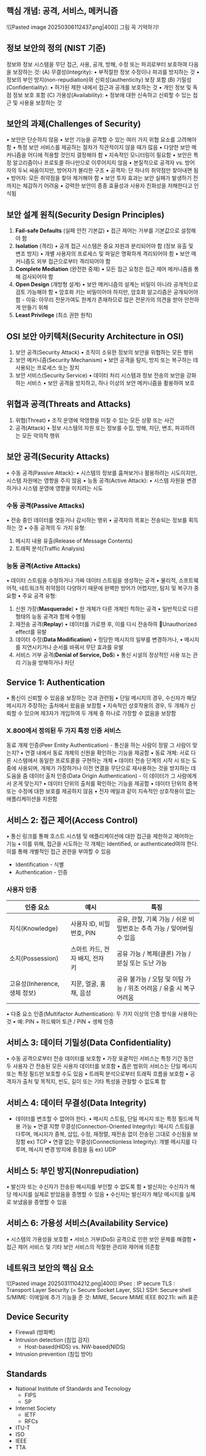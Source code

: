 ## 핵심 개념: 공격, 서비스, 메커니즘
![[Pasted image 20250306112437.png|400]]
그림 꼭 기억하기!
## 정보 보안의 정의 (NIST 기준)
정보와 정보 시스템을 무단 접근, 사용, 공개, 방해, 수정 또는 파괴로부터 보호하여 다음을 보장하는 것:
(A) 무결성(Integrity):
	•	부적절한 정보 수정이나 파괴를 방지하는 것
	•	정보의 부인 방지(non-repudiation)와 신뢰성(authenticity) 보장 포함
(B) 기밀성(Confidentiality):
	•	허가된 제한 내에서 접근과 공개를 보호하는 것
	•	개인 정보 및 독점 정보 보호 포함
(C) 가용성(Availability):
	•	정보에 대한 신속하고 신뢰할 수 있는 접근 및 사용을 보장하는 것
## 보안의 과제(Challenges of Security)
•	보안은 단순하지 않음
•	보안 기능을 공격할 수 있는 여러 가지 위협 요소를 고려해야 함
•	특정 보안 서비스를 제공하는 절차가 직관적이지 않을 때가 많음
•	다양한 보안 메커니즘을 어디에 적용할 것인지 결정해야 함
•	지속적인 모니터링이 필요함
•	보안은 특정 알고리즘이나 프로토콜 하나만으로 이루어지지 않음
•	본질적으로 공격자 vs. 방어자의 두뇌 싸움이지만, 방어자가 불리한 구조
	•	공격자: 단 하나의 취약점만 찾아내면 됨
	•	방어자: 모든 취약점을 찾아 제거해야 함
•	보안 투자 효과는 보안 실패가 발생하기 전까지는 체감하기 어려움
•	강력한 보안이 종종 효율성과 사용자 친화성을 저해한다고 인식됨
## 보안 설계 원칙(Security Design Principles)
1. **Fail-safe Defaults** (실패 안전 기본값)
	•	접근 제어는 거부를 기본값으로 설정해야 함
2. **Isolation** (격리)
	•	공개 접근 시스템은 중요 자원과 분리되어야 함 (정보 유출 및 변조 방지)
	•	개별 사용자의 프로세스 및 파일은 명확하게 격리되어야 함
	•	보안 메커니즘도 외부 접근으로부터 격리되어야 함
3. **Complete Mediation** (완전한 중재)
	•	모든 접근 요청은 접근 제어 메커니즘을 통해 검사되어야 함
4. **Open Design** (개방형 설계)
	•	보안 메커니즘의 설계는 비밀이 아니라 공개적으로 검토 가능해야 함
	•	암호화 키는 비밀이어야 하지만, 암호화 알고리즘은 공개되어야 함
		- 이유: 아무리 전문가여도 한계가 존재하므로 많은 전문가의 의견을 받아 안전하게 만들기 위해
5. **Least Privilege** (최소 권한 원칙)
## OSI 보안 아키텍처(Security Architecture in OSI)
1. 보안 공격(Security Attack)
	•	조직이 소유한 정보의 보안을 위협하는 모든 행위
2. 보안 메커니즘(Security Mechanism)
	•	보안 공격을 탐지, 방지 또는 복구하는 데 사용되는 프로세스 또는 장치
3. 보안 서비스(Security Service)
	•	데이터 처리 시스템과 정보 전송의 보안을 강화하는 서비스
	•	보안 공격을 방지하고, 하나 이상의 보안 메커니즘을 활용하여 보호
## 위협과 공격(Threats and Attacks)
1. 위협(Threat)
	•	조직 운영에 악영향을 미칠 수 있는 모든 상황 또는 사건
2. 공격(Attack)
	•	정보 시스템의 자원 또는 정보를 수집, 방해, 차단, 변조, 파괴하려는 모든 악의적 행위
## 보안 공격(Security Attacks)
•	수동 공격(Passive Attack):
	•	시스템의 정보를 훔쳐보거나 활용하려는 시도이지만, 시스템 자원에는 영향을 주지 않음
•	능동 공격(Active Attack):
	•	시스템 자원을 변경하거나 시스템 운영에 영향을 미치려는 시도
### 수동 공격(Passive Attacks)
•	전송 중인 데이터를 엿듣거나 감시하는 행위
•	공격자의 목표는 전송되는 정보를 획득하는 것
•	수동 공격의 두 가지 유형:
1.	메시지 내용 유출(Release of Message Contents)
2.	트래픽 분석(Traffic Analysis)
### 능동 공격(Active Attacks)
•	데이터 스트림을 수정하거나 가짜 데이터 스트림을 생성하는 공격
•	물리적, 소프트웨어적, 네트워크적 취약점이 다양하기 때문에 완벽한 방어가 어렵지만, 탐지 및 복구가 중요함
•	주요 공격 유형:
1.	신원 가장(**Masquerade**)
•	한 개체가 다른 개체인 척하는 공격
•	일반적으로 다른 형태의 능동 공격과 함께 수행됨
2.	재전송 공격(**Replay**)
•	데이터를 가로챈 후, 이를 다시 전송하여 Unauthorized effect를 유발
3.	데이터 수정(**Data Modification**)
•	정당한 메시지의 일부를 변경하거나,
•	메시지를 지연시키거나 순서를 바꿔서 무단 효과를 유발
4.	서비스 거부 공격(**Denial of Service, DoS**)
•	통신 시설의 정상적인 사용 또는 관리 기능을 방해하거나 차단
## Service 1: Authentication
•	통신이 신뢰할 수 있음을 보장하는 것과 관련됨
	•	단일 메시지의 경우, 수신자가 해당 메시지가 주장하는 출처에서 왔음을 보장함
	•	지속적인 상호작용의 경우, 두 개체가 신뢰할 수 있으며 제3자가 개입하여 두 개체 중 하나로 가장할 수 없음을 보장함
### X.800에서 정의된 두 가지 특정 인증 서비스
동료 개체 인증(Peer Entity Authentication) - 통신을 하는 사람이 정말 그 사람이 맞는지?
	•	연결 내에서 동료 개체의 신원을 확인하는 기능을 제공함
		•	동료 개체: 서로 다른 시스템에서 동일한 프로토콜을 구현하는 개체
	•	데이터 전송 단계의 시작 시 또는 도중에 사용되며, 개체가 가장하거나 이전 연결을 무단으로 재사용하는 것을 방지하는 데 도움을 줌
데이터 출처 인증(Data Origin Authentication) - 이 데이터가 그 사람에게서 온게 맞는지?
	•	데이터 단위의 출처를 확인하는 기능을 제공함
	•	데이터 단위의 중복 또는 수정에 대한 보호를 제공하지 않음
	•	전자 메일과 같이 지속적인 상호작용이 없는 애플리케이션을 지원함

## 서비스 2: 접근 제어(Access Control)
•	통신 링크를 통해 호스트 시스템 및 애플리케이션에 대한 접근을 제한하고 제어하는 기능
•	이를 위해, 접근을 시도하는 각 개체는 Identified, or authenticated여야 한다. 
이를 통해 개별적인 접근 권한을 부여할 수 있음
- Identification - 식별
- Authentication - 인증

### 사용자 인증

| 인증 요소                 | 예시                  | 특징                                         |
| --------------------- | ------------------- | ------------------------------------------ |
| 지식(Knowledge)         | 사용자 ID, 비밀번호, PIN   | 공유, 관찰, 기록 가능 / 쉬운 비밀번호는 추측 가능 / 잊어버릴 수 있음 |
| 소지(Possession)        | 스마트 카드, 전자 배지, 전자 키 | 공유 가능 / 복제(클론) 가능 / 분실 또는 도난 가능            |
| 고유성(Inherence, 생체 정보) | 지문, 얼굴, 홍채, 음성      | 공유 불가능 / 오탐 및 미탐 가능 / 위조 어려움 / 유출 시 복구 어려움 |

•	다중 요소 인증(Multifactor Authentication): 두 가지 이상의 인증 방식을 사용하는 것
•	예: PIN + 하드웨어 토큰 / PIN + 생체 인증

## 서비스 3: 데이터 기밀성(Data Confidentiality)
•	수동 공격으로부터 전송 데이터를 보호함
•	가장 포괄적인 서비스는 특정 기간 동안 두 사용자 간 전송된 모든 사용자 데이터를 보호함
•	좁은 범위의 서비스는 단일 메시지 또는 특정 필드만 보호할 수도 있음
•	트래픽 분석으로부터 트래픽 흐름을 보호함
•	공격자가 출처 및 목적지, 빈도, 길이 또는 기타 특성을 관찰할 수 없도록 함

## 서비스 4: 데이터 무결성(Data Integrity)
- 데이터를 변조할 수 없어야 한다.
•	메시지 스트림, 단일 메시지 또는 특정 필드에 적용 가능
•	연결 지향 무결성(Connection-Oriented Integrity): 메시지 스트림을 다루며, 메시지가 중복, 삽입, 수정, 재정렬, 재전송 없이 전송된 그대로 수신됨을 보장함 ex) TCP
•	연결 없는 무결성(Connectionless Integrity): 개별 메시지를 다루며, 메시지 변경 방지에 중점을 둠 ex) UDP

## 서비스 5: 부인 방지(Nonrepudiation)
•	발신자 또는 수신자가 전송된 메시지를 부인할 수 없도록 함
•	발신자는 수신자가 해당 메시지를 실제로 받았음을 증명할 수 있음
•	수신자는 발신자가 해당 메시지를 실제로 보냈음을 증명할 수 있음

## 서비스 6: 가용성 서비스(Availability Service)
•	시스템의 가용성을 보호함
•	서비스 거부(DoS) 공격으로 인한 보안 문제를 해결함
•	접근 제어 서비스 및 기타 보안 서비스의 적절한 관리와 제어에 의존함
## 네트워크 보안의 핵심 요소
![[Pasted image 20250311104212.png|400]]
IPsec : IP secure
TLS : Transport Layer Security (= Secure Socket Layer, SSL)
SSH: Secure shell
S/MIME: 이메일에 추가 기능을 준 것: MIME, Secure MIME
IEEE 802.11i: wifi 표준
## Device Security
- Firewall (방화벽)
- Intrusion detection (침입 감지)
	- Host-based(HIDS) vs. NW-based(NIDS)
- Intrusion prevention (침입 방어)
## Standards
- National Institute of Standards and Tecnology
	- FIPS
	- SP
- Internet Society
	- IETF
	- RFCs
- ITU-T
- ISO
- IEEE
- TTA

